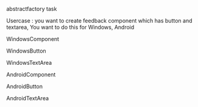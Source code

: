 abstractfactory task

Usercase : you want to create feedback component which has button and textarea, You want to do this for Windows, Android

WindowsComponent

   WindowsButton

   WindowsTextArea

AndroidComponent

   AndroidButton

   AndroidTextArea
